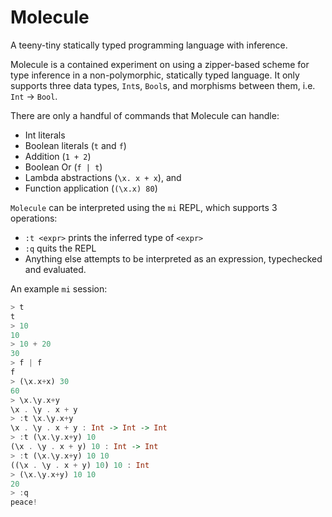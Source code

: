 Molecule
========

A teeny-tiny statically typed programming language with inference.

Molecule is a contained experiment on using a zipper-based scheme for type inference in a non-polymorphic,
statically typed language. It only supports three data types, `Int`s, `Bool`s, and morphisms between them, i.e. `Int` -> `Bool`.

There are only a handful of commands that Molecule can handle:

- Int literals
- Boolean literals (`t` and `f`)
- Addition (`1 + 2`)
- Boolean Or (`f | t`)
- Lambda abstractions (`\x. x + x`), and
- Function application (`(\x.x) 80`)

`Molecule` can be interpreted using the `mi` REPL, which supports 3 operations:

- `:t <expr>` prints the inferred type of `<expr>`
- `:q` quits the REPL
- Anything else attempts to be interpreted as an expression, typechecked and evaluated.

An example `mi` session:

```haskell
> t
t
> 10
10
> 10 + 20
30
> f | f
f
> (\x.x+x) 30
60
> \x.\y.x+y
\x . \y . x + y
> :t \x.\y.x+y
\x . \y . x + y : Int -> Int -> Int
> :t (\x.\y.x+y) 10
(\x . \y . x + y) 10 : Int -> Int
> :t (\x.\y.x+y) 10 10
((\x . \y . x + y) 10) 10 : Int
> (\x.\y.x+y) 10 10
20
> :q
peace!
```
